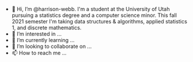 - 👋 Hi, I’m @harrison-webb. I'm a student at the University of Utah pursuing a statistics degree and a computer science minor.
    This fall 2021 semester I'm taking data structures & algorithms, applied statistics 1, and discrete mathematics.
- 👀 I’m interested in ...
- 🌱 I’m currently learning ...
- 💞️ I’m looking to collaborate on ...
- 📫 How to reach me ...

<!---
harrison-webb/harrison-webb is a ✨ special ✨ repository because its `README.md` (this file) appears on your GitHub profile.
You can click the Preview link to take a look at your changes.
--->
